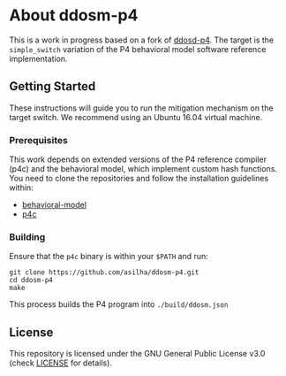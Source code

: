 # About ddosm-p4

This is a work in progress based on a fork of [ddosd-p4](https://github.com/aclapolli/ddosd-p4). 
The target is the `simple_switch` variation of the P4 behavioral model software reference implementation.

## Getting Started

These instructions will guide you to run the mitigation mechanism on the target switch.
We recommend using an Ubuntu 16.04 virtual machine.

### Prerequisites

This work depends on extended versions of the P4 reference compiler (p4c) and the behavioral model, which implement custom hash functions.  
You need to clone the repositories and follow the installation guidelines within:

- [behavioral-model](https://github.com/aclapolli/behavioral-model)
- [p4c](https://github.com/aclapolli/p4c)

### Building
Ensure that the `p4c` binary is within your `$PATH` and run:
```
git clone https://github.com/asilha/ddosm-p4.git
cd ddosm-p4
make
```

This process builds the P4 program into `./build/ddosm.json`

## License
This repository is licensed under the GNU General Public License v3.0 (check [LICENSE](LICENSE) for details).
